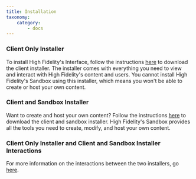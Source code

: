 ```yaml
---
title: Installation
taxonomy:
    category:
        - docs
---
```

### Client Only Installer
To install High Fidelity's Interface, follow the instructions [here](https://docs.highfidelity.com/get-started/installation/client-install) to download the client installer. The installer comes with everything you need to view and interact with High Fidelity's content and users. You cannot install High Fidelity's Sandbox using this installer, which means you won't be able to create or host your own content.

### Client and Sandbox Installer
Want to create and host your own content? Follow the instructions [here](https://docs.highfidelity.com/get-started/installation/client-and-sandbox-install) to download the client and sandbox installer. High Fidelity's Sandbox provides all the tools you need to create, modify, and host your own content. 

### Client Only Installer and Client and Sandbox Installer Interactions
For more information on the interactions between the two installers, go [here](https://docs.highfidelity.com/get-started/installation/client-and-sandbox-install).